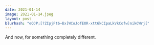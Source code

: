```yaml
---
date: 2021-01-14
image: 2021-01-14.jpeg
layout: post
blurhash: "eQJP;[?ZIpjFt6~Bx[WCoJofEOR-xtt6kCIpaLkVkCofw]nikCWrj["
---
```


And now, for something completely different.
